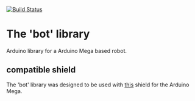 [![Build Status](https://travis-ci.org/team-onestone/bot.svg?branch=master)](https://travis-ci.org/team-onestone/bot)
# The 'bot' library
Arduino library for a Arduino Mega based robot.

## compatible shield
The 'bot' library was designed to be used with [this](https://github.com/team-onestone/ArduinoMegaShields/tree/master/DistributionBoard) shield for the Arduino Mega.
